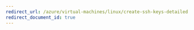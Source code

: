 ```yaml
---
redirect_url: /azure/virtual-machines/linux/create-ssh-keys-detailed
redirect_document_id: true
---
```

